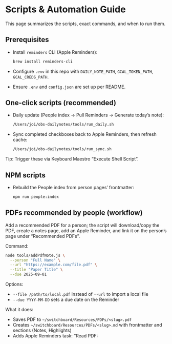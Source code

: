 # Scripts & Automation Guide

This page summarizes the scripts, exact commands, and when to run them.

## Prerequisites

- Install `reminders` CLI (Apple Reminders):

  ```bash
  brew install reminders-cli
  ```

- Configure `.env` in this repo with `DAILY_NOTE_PATH`, `GCAL_TOKEN_PATH`, `GCAL_CREDS_PATH`.
- Ensure `.env` and `config.json` are set up per README.

## One-click scripts (recommended)

- Daily update (People index → Pull Reminders → Generate today’s note):

  ```bash
  /Users/joi/obs-dailynotes/tools/run_daily.sh
  ```

- Sync completed checkboxes back to Apple Reminders, then refresh cache:

  ```bash
  /Users/joi/obs-dailynotes/tools/run_sync.sh
  ```

Tip: Trigger these via Keyboard Maestro “Execute Shell Script”.

## NPM scripts

- Rebuild the People index from person pages’ frontmatter:

  ```bash
  npm run people:index
  ```
## PDFs recommended by people (workflow)

Add a recommended PDF for a person; the script will download/copy the PDF, create a notes page, add an Apple Reminder, and link it on the person’s page under “Recommended PDFs”.

Command:

```bash
node tools/addPdfNote.js \
  --person "Full Name" \
  --url "https://example.com/file.pdf" \
  --title "Paper Title" \
  --due 2025-09-01
```

Options:
- `--file /path/to/local.pdf` instead of `--url` to import a local file
- `--due YYYY-MM-DD` sets a due date on the Reminder

What it does:
- Saves PDF to `~/switchboard/Resources/PDFs/<slug>.pdf`
- Creates `~/switchboard/Resources/PDFs/<slug>.md` with frontmatter and sections (Notes, Highlights)
- Adds Apple Reminders task: “Read PDF: <title>”
- Upserts a link under `## Recommended PDFs` on the person’s page

Prereqs:
- `brew install reminders-cli`
- Ensure `DAILY_NOTE_PATH` is set in `.env` so the script can locate `people.index.json`

Details:
- Person list selection for the Reminder (in order):
  1) The person’s page frontmatter `reminders.listName` if present and not a template (e.g., ignores `{{title}}`)
  2) `people.index.json` entry’s `reminders.listName`
  3) Fallback to a `Reading` list
- If the target list doesn’t exist, the tool attempts to create it automatically.
- The person page is linked with an Obsidian wikilink under a `## Recommended PDFs` section (created if missing). Duplicate links are avoided.
- The notes file includes: `title`, `added` ISO timestamp, `recommended_by`, `pdf_path`, optional `pdf_url`, and `tags: [pdf, reading]`.

Troubleshooting:
- “reminders: command not found” → `brew install reminders-cli`
- “Failed to add reminder task” → ensure the list name is concrete (avoid templates like `{{title}}`) or set a valid `reminders.listName` on the person page; the tool will fallback to `Reading` and auto-create lists when possible.

- Pull Apple Reminders → cache + per‑person agendas + full mirror:

  ```bash
  npm run reminders:pull
  ```

- Sync completed items in `reminders/reminders.md` → Apple Reminders:

  ```bash
  npm run reminders:sync
  ```

## MCP servers and related scripts

For full details, see [tools/mcpServers/README.md](tools/mcpServers/README.md).

- `tools/mcpClient.js` (client launcher/caller)
  - Launches MCP servers (e.g., Gmail) via `MCP_GMAIL_CMD`/`MCP_GMAIL_ARGS`
  - Fetches Gmail context per email and caches under `data/people_cache/`
  - Respects per‑person frontmatter `gmail_deep: true` or global `GMAIL_DEEP=1`

- `tools/mcpServers/gmailServer.js` (Gmail MCP server)
  - JSON‑RPC over stdio; provides `gmail.searchThreads` and `gmail.searchMessages`
  - Scope:
    - Default metadata
    - Deep mode (`GMAIL_DEEP=1` or `GMAIL_SCOPE=readonly`) uses readonly and returns safe body previews

- `tools/mcpServers/bootstrapGmailAuth.js` (OAuth bootstrap)
  - Step 1: print auth URL
  - Step 2: save token via `GMAIL_OAUTH_CODE`

- `tools/runAllPeople.js`
  - Iterates person pages; if an email exists, invokes `mcpClient.js` with Gmail server
  - If `gmail_deep: true` in frontmatter, sets `GMAIL_DEEP=1`

- `tools/batchEnrichPeople.js`
  - Batch variant of the above; tolerant of failures; honors `gmail_deep`

Quick example (standalone):

```bash
cd /Users/joi/obs-dailynotes
PERSON_EMAIL="user@example.com" \
MCP_GMAIL_CMD="node" MCP_GMAIL_ARGS="tools/mcpServers/gmailServer.js" \
node tools/mcpClient.js | cat
```

## Workflow: enabling gmail_deep and enriching a page

Enable deep Gmail fetching for a person and enrich their page with a deep Gmail link/summary:

1. Set the per-person flag in the person page frontmatter:

   ```markdown
   ---
   gmail_deep: true
   ---
   ```

   - Optional: to force deep globally for a run, export `GMAIL_DEEP=1`.

2. Refresh Gmail context for that person (uses the MCP Gmail server):

   ```bash
   cd /Users/joi/obs-dailynotes
   node tools/refreshGmailForPerson.js "Taro Chiba"
   ```

   - This writes `data/people_cache/<person>.json` with deep previews when enabled.

   - Tip: Use `--deep` to force deep and persist `gmail_deep: true` to the person page frontmatter:

     ```bash
     node tools/refreshGmailForPerson.js --deep "Taro Chiba"
     ```

3. Run enrichment to update the person page (and write private notes). This will also add a subtle marker on the public page indicating a private file exists:

   ```bash
   cd /Users/joi/obs-dailynotes
   PERSON_KEY="Taro Chiba" node tools/enrichFromLLM.js
   ```

   - The public page gains enriched frontmatter/public sections.
   - The private page is written to `~/switchboard/Private/People/<slug>.md`.
   - The public page will receive a small 〔p〕 marker (and an HTML comment) to indicate a corresponding private page exists.

## Typical flows

- Morning (create/update today’s note):
  1) `/Users/joi/obs-dailynotes/tools/run_daily.sh`

- After checking off items in the Reminders mirror:
  1) `/Users/joi/obs-dailynotes/tools/run_sync.sh`

- After adding/editing a person page frontmatter (name/aliases/personId/reminders.listName):
  1) `npm run people:index`
  2) `npm run reminders:pull`
  3) Run daily update (optional): `node index.js` or `tools/run_daily.sh`

- After creating/changing a Reminders list for a person:
  1) Ensure the page has `reminders.listName: "Full Name"` (or the exact list name)
  2) `npm run reminders:pull`

## Where things appear

- Daily note (under `DAILY_NOTE_PATH`):
  - Header, Meetings, and “Reminders (macOS)” transclusion of `reminders.md`.
  - Per‑meeting “Agenda” sub-lists (when attendees match person pages).

- Person pages (at vault root):
  - Agenda from Apple Reminders is auto-inserted at the top between:
    - `<!-- BEGIN REMINDERS AGENDA -->` … `<!-- END REMINDERS AGENDA -->`

- Reminders artifacts (in vault):
  - `reminders/reminders_cache.json` (byList, byPerson)
  - `reminders/reminders.md` (full mirror for checkbox sync)
  - `reminders/agendas/<Full Name>.md` (standalone per‑person agendas)

## People page frontmatter (example)

```markdown
---
name: Taro Chiba
aliases: [Taro, "T. Chiba"]
emails: [taro@example.com]
reminders:
  listName: "Taro Chiba"
---
```

Notes:
- Prefer `emails` for identity and disambiguation (personId is deprecated).
- `reminders.listName` must match the Apple Reminders list for that person.
- `aliases` help match attendee names and list names that vary.

## Troubleshooting

- Agenda missing under meetings:
  - Check person page exists and `name`/`aliases` match the attendee names.
  - Check `reminders.listName` matches the Reminders list name.
  - Run: `npm run people:index && npm run reminders:pull && node index.js`.

- No Reminders mirror in daily note:
  - Ensure `reminders.md` exists in the vault (created by `reminders:pull`).
  - The daily note embeds `![[reminders.md]]` and also shows a Tasks fallback block.

- Meetings duplicate or wrong order:
  - The generator writes a single MEETINGS block; rerun the script—it replaces in place.

- A meeting is missing after you changed filters mid‑day:
  - Check `.env` `EVENTS_FILTER`. The generator excludes any event whose title matches one of the comma‑separated terms.
  - Rerun the daily generator (Keyboard Maestro macro or `node index.js`) to upsert the `MEETINGS` block using the updated filters.
  - For a one‑off include, run with a temporary override:

    ```bash
    EVENTS_FILTER="<filters without the specific title>" node index.js
    ```

## Keyboard Maestro (quick)

- Daily update macro:
  - Command: `/Users/joi/obs-dailynotes/tools/run_daily.sh`
- Sync macro:
  - Command: `/Users/joi/obs-dailynotes/tools/run_sync.sh`


